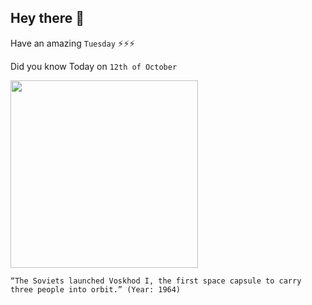## Hey there 👋
Have an amazing `Tuesday` ⚡⚡⚡

Did you know Today on `12th of October`
 
 [<img src="https://cdn.mos.cms.futurecdn.net/wtYe3QDmaDizUrQkHvjzaV-1200-80.jpg" width="300" />](https://en.wikipedia.org/wiki/Voskhod_1) 
 ```
“The Soviets launched Voskhod I, the first space capsule to carry three people into orbit.” (Year: 1964)
```
